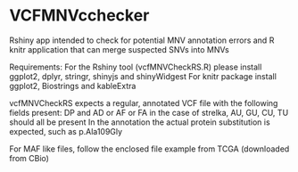 # VCFMNVcchecker

Rshiny app intended to check for potential MNV annotation errors and R knitr application that can merge suspected SNVs into MNVs

Requirements:
For the Rshiny tool (vcfMNVCheckRS.R) please install ggplot2, dplyr, stringr, shinyjs and shinyWidgest
For knitr package install ggplot2, Biostrings and kableExtra

vcfMNVCheckRS expects a regular, annotated VCF file with the following fields present:
DP and AD or AF or FA
in the case of strelka, AU, GU, CU, TU should all be present
In the annotation the actual protein substitution is expected, such as p.Ala109Gly

For MAF like files, follow the enclosed file example from TCGA (downloaded from CBio)

